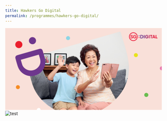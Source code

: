 ```yaml
---
title: Hawkers Go Digital
permalink: /programmes/hawkers-go-digital/
---
```


![image](/images/IMSilver_MastheadBanners-2100-x-1100.jpg) 
<img src="/images/IMSilver_MastheadBanners-2100-x-1100" alt="test" style="width: 50%;"/>
